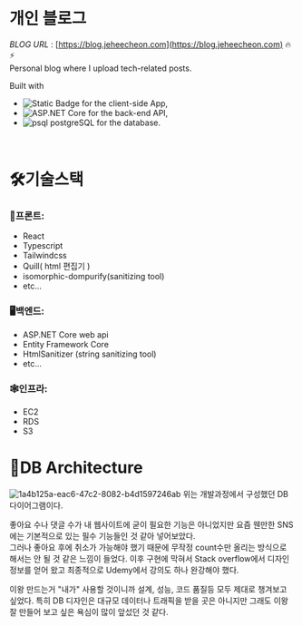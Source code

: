 # 개인 블로그
*BLOG URL* : [https://blog.jeheecheon.com](https://blog.jeheecheon.com) 🔥⚡  
Personal blog where I upload tech-related posts.

Built with 
- ![Static Badge](https://img.shields.io/badge/React-61DAFB?logo=React&logoColor=black&style=flat-square) for the client-side App,
- ![ASP.NET Core](https://img.shields.io/badge/ASP.NET_Core-512BD4?logo=.net&logoColor=white&style=flat-square) for the back-end API,
- ![psql](https://img.shields.io/badge/psql-003B57?logo=postgresql&logoColor=white&style=flat-square) postgreSQL for the database.  
<br />

# 🛠️기술스택
### 🎨프론트:
- React
- Typescript
- Tailwindcss
- Quill( html 편집기 )
- isomorphic-dompurify(sanitizing tool)
- etc...

### 🖥️백엔드:
- ASP.NET Core web api
- Entity Framework Core
- HtmlSanitizer (string sanitizing tool)
- etc...

### 🕸️인프라:
- EC2
- RDS
- S3

# 💾DB Architecture
![1a4b125a-eac6-47c2-8082-b4d1597246ab](https://github.com/jeheecheon/jeheecheon-blog/assets/62019774/22b95786-5eb3-4ace-8930-83399b44c170)
위는 개발과정에서 구성했던 DB 다이어그램이다.  

좋아요 수나 댓글 수가 내 웹사이트에 굳이 필요한 기능은 아니었지만 요즘 웬만한 SNS에는 기본적으로 있는 필수 기능들인 것 같아 넣어보았다.  
그러나 좋아요 후에 취소가 가능해야 했기 때문에 무작정 count수만 올리는 방식으로 해서는 안 될 것 같은 느낌이 들었다. 이후 구현에 막혀서 Stack overflow에서 디자인 정보를 얻어 왔고 최종적으로 Udemy에서 강의도 하나 완강해야 했다.

이왕 만드는거 "내가" 사용할 것이니까 설계, 성능, 코드 품질등 모두 제대로 챙겨보고 싶었다. 특히 DB 디자인은 대규모 데이터나 트래픽을 받을 곳은 아니지만 그래도 이왕 잘 만들어 보고 싶은 욕심이 많이 앞섰던 것 같다.
